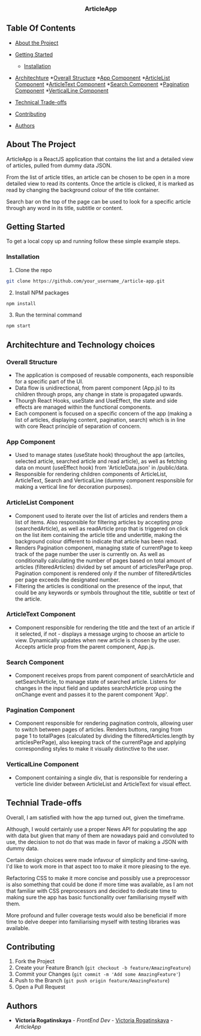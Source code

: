 <br/>
<p align="center">
  <h3 align="center">ArticleApp</h3>

</p>

## Table Of Contents

* [About the Project](#about-the-project)
* [Getting Started](#getting-started)
    * [Installation](#installation)
* [Architechture](#architechture)
    *[Overall Structure](#overall-structure)
    *[App Component](#app-component)
    *[ArticleList Component](#articlelist-component)
    *[ArticleText Component](#articletext-component)
    *[Search Component](#search-component)
    *[Pagination Component](#pagination-component)
    *[VerticalLine Component](#verticalline-component)

* [Technical Trade-offs](#technical-trade-offs)
* [Contributing](#contributing)
* [Authors](#authors)

## About The Project

ArticleApp is a ReactJS application that contains the list and a detailed view of articles, pulled from dummy data JSON. 

From the list of article titles, an article can be chosen to be open in a more detailed view to read its contents. Once the article is clicked, it is marked as read by changing the background colour of the title container. 

Search bar on the top of the page can be used to look for a specific article through any word in its title, subtitle or content. 

## Getting Started

To get a local copy up and running follow these simple example steps.

### Installation

1. Clone the repo

```sh
git clone https://github.com/your_username_/article-app.git
```

2. Install NPM packages

```sh
npm install
```

3. Run the terminal command

```sh
npm start
```

## Architechture and Technology choices

### Overall Structure

* The application is composed of reusable components, 
each responsible for a specific part of the UI.
* Data flow is unidirectional, from parent component (App.js) to 
its children through props, any change in state is propagated upwards.
* Thourgh React Hooks, useState and UseEffect, the state and side effects 
are managed within the functional components.
* Each component is focused on a specific concern of the app (making a 
list of articles, displaying content, pagination, search) which is in line with 
core React principle of separation of concern.

### App Component 

* Used to manage states (useState hook) throughout the app (artciles, selected article, 
searched article and read article), as well as fetching data on mount (useEffect hook) 
from 'ArticleData.json' in /public/data. 
* Responsible for rendering children components of ArticleList, ArticleText, Search and 
VerticalLine (dummy component responsible for making a vertical line for decoration purposes).


### ArticleList Component

* Component used to iterate over the list of articles and renders them a list of items. Also 
responsible for filtering articles by accepting prop (searchedArticle), as well as readArticle prop 
that is triggered on click on the list item containing the article title and undertitle, making the 
background colour different to indicate that article has been read. 
* Renders Pagination component, managing state of currentPage to keep track of the page number
the user is currently on. As well as conditionally calculating the number of pages based on total amount
of articles (filteredArticles) divided by set amount of articlesPerPage prop. Pagination component is rendered only 
if the number of filteredArticles per page exceeds the designated number. 
* Filtering the articles is conditional on the presence of the input, that could be any keywords or symbols throughout 
the title, subtitle or text of the article. 

### ArticleText Component

* Component responsible for rendering the title and the text of an article if it selected, if not - 
displays a message urging to choose an article to view. Dynamically updates when new 
article is chosen by the user. Accepts article prop from the parent component, App.js.

### Search Component

* Component receives props from parent component of searchArticle and setSearchArticle, 
to manage state of searched article. Listens for changes in the input field and updates 
searchArticle prop using the onChange event and passes it to the parent component 'App'. 

### Pagination Component

* Component responsible for rendering pagination controls, allowing user to switch between 
pages of articles. Renders buttons, ranging from page 1 to totalPages (calculated by dividing the 
filteredArticles.length by articlesPerPage), also keeping track of the currentPage and applying corresponding 
styles to make it visually distinctive to the user. 


### VerticalLine Component

* Component containing a single div, that is responsible for rendering a verticle line divider
between ArticleList and ArticleText for visual effect. 


## Technial Trade-offs

Overall, I am satisfied with how the app turned out, given the timeframe. 

Although, I would certainly use a proper News API for populating the 
app with data but given that many of them are nowadays paid and convoluted to use, 
the decision to not do that was made in favor of making a JSON with dummy data.

Certain design choices were made infavour of simplicity and time-saving, I'd like 
to work more in that aspect too to make it more pleasing to the eye. 

Refactoring CSS to make it more concise and possibly use a preprocessor is also 
something that could be done if more time was available, as I am not that familiar with CSS
preprocessors and decided to dedicate time to making sure the app has basic functionality over 
familiarising myself with them. 

More profound and fuller coverage tests would also be beneficial if more time to delve 
deeper into familiarising myself with testing libraries was available. 



## Contributing

1. Fork the Project
2. Create your Feature Branch (`git checkout -b feature/AmazingFeature`)
3. Commit your Changes (`git commit -m 'Add some AmazingFeature'`)
4. Push to the Branch (`git push origin feature/AmazingFeature`)
5. Open a Pull Request

## Authors

* **Victoria Rogatinskaya** - *FrontEnd Dev* - [Victoria Rogatinskaya](https://github.com/victoriarog/) - *ArticleApp*

